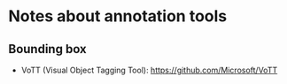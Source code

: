 # Notes about annotation tools
## Bounding box
- VoTT (Visual Object Tagging Tool): https://github.com/Microsoft/VoTT
